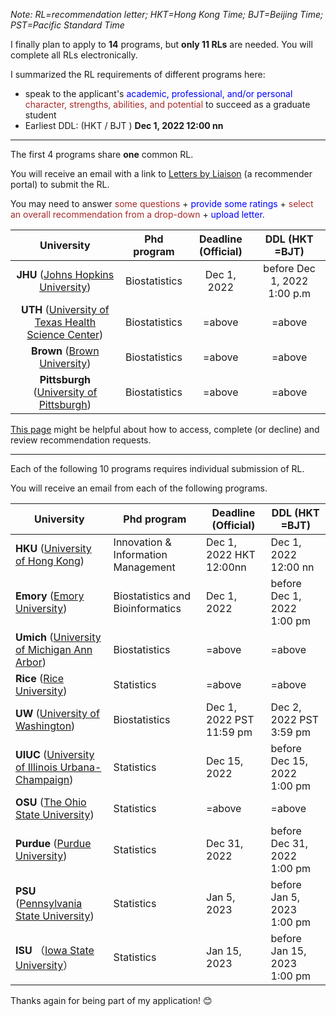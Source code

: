 

*Note: RL=recommendation letter;  HKT=Hong Kong Time;  BJT=Beijing Time; PST=Pacific Standard Time*



I finally plan to apply to **14** programs, but **only 11 RLs** are needed. You will complete all RLs electronically.



I summarized the RL requirements of different programs here:

- speak to  the applicant's <font color=blue>academic, professional, and/or personal </font> <font color=brown>character, strengths, abilities, and potential</font> to succeed as a graduate student
- Earliest DDL: (HKT / BJT ) **Dec 1, 2022 12:00 nn**

------



The first 4 programs share **one** common RL. 



You will receive an email with a link to [Letters by Liaison](https://help.liaisonedu.com/Letters_by_Liaison_Help_Center) (a  recommender portal) to submit the RL. 



You may need to answer <font color=brown>some questions</font> + <font color=blue>provide some ratings</font> + <font color=brown>select an overall recommendation from a drop-down</font> + <font color=blue>upload letter</font>.



|                          University                          |  Phd program  | Deadline (Official) |       DDL (HKT =BJT)        |
| :----------------------------------------------------------: | :-----------: | :-----------------: | :-------------------------: |
| **JHU** ([Johns Hopkins University](https://publichealth.jhu.edu/departments/biostatistics)) | Biostatistics |     Dec 1, 2022     | before Dec 1, 2022 1:00 p.m |
| **UTH** ([University of Texas Health Science Center](https://sph.uth.edu/application/)) | Biostatistics |       =above        |           =above            |
| **Brown** ([Brown University](https://graduateprograms.brown.edu/graduate-program/biostatistics-phd#admission)) | Biostatistics |       =above        |           =above            |
| **Pittsburgh** ([University of Pittsburgh](https://publichealth.pitt.edu/biostatistics/admissions-aid/admissions)) | Biostatistics |       =above        |           =above            |

 [This page](https://help.liaisonedu.com/Letters_by_Liaison_Help_Center/Completing_a_Recommendation/2_Complete_a_Recommendation) might be helpful about how to access, complete (or decline) and review recommendation requests.





------



Each of the following 10 programs requires individual submission of RL. 

You will receive an email from each of the following programs.

| University                                                   | Phd program                         | Deadline (Official)      | DDL (HKT =BJT)              |
| ------------------------------------------------------------ | ----------------------------------- | ------------------------ | --------------------------- |
| **HKU** ([University of Hong Kong](https://gradsch.hku.hk/gradsch/rola/online-application-for-mphil-phd-admission)) | Innovation & Information Management | Dec 1, 2022  HKT 12:00nn | Dec 1, 2022 12:00 nn        |
| **Emory** ([Emory University](https://www.gs.emory.edu/admissions/requirements.html)) | Biostatistics and Bioinformatics    | Dec 1, 2022              | before Dec 1, 2022 1:00 pm  |
| **Umich** ([University of  Michigan Ann Arbor](https://sph.umich.edu/biostat/apply-phd-biostat.html)) | Biostatistics                       | =above                   | =above                      |
| **Rice** ([Rice University](https://statistics.rice.edu/academics/graduate/graduate-admissions)) | Statistics                          | =above                   | =above                      |
| **UW** ([University of Washington](https://www.biostat.washington.edu/apply/instructions#letterofrecommendation)) | Biostatistics                       | Dec 1, 2022 PST 11:59 pm | Dec 2, 2022 PST 3:59 pm     |
| **UIUC** ([University of Illinois Urbana-Champaign](https://stat.illinois.edu/admissions/prospective-graduate-students/application-requirements)) | Statistics                          | Dec 15, 2022             | before Dec 15, 2022 1:00 pm |
| **OSU** ([The Ohio State University](https://biostatprograms.osu.edu/biostatphd/prospective-students#applications)) | Statistics                          | =above                   | =above                      |
| **Purdue** ([Purdue University](https://www.stat.purdue.edu/index.html)) | Statistics                          | Dec 31, 2022             | before Dec 31, 2022 1:00 pm |
| **PSU** ([Pennsylvania State University](https://science.psu.edu/stat/graduate-programs/how-to-apply)) | Statistics                          | Jan 5, 2023              | before Jan 5, 2023 1:00 pm  |
| **ISU** （[Iowa State University](https://www.stat.iastate.edu/graduate-admissions-faq)） | Statistics                          | Jan 15, 2023             | before Jan 15, 2023 1:00 pm |



Thanks again for being part of my application! 😊
